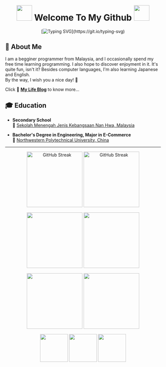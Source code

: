 <h1 align="center"><img height="50" src="https://media.tenor.com/rdDl7LftU8QAAAAj/monokuma-danganronpa.gif" /> Welcome To My Github <img height="50" src="https://media.tenor.com/rdDl7LftU8QAAAAj/monokuma-danganronpa.gif" /> </h1>

<div align="center">

[![Typing SVG](https://readme-typing-svg.demolab.com?font=Flavors&size=18&duration=1000&pause=1000&color=D79764&background=00000000&center=true&vCenter=true&width=435&height=30&separator=%3C&lines=Commit+your+way+to+the+Lord;%3CTrust+in+Him+and+He+will+do+this.)](https://git.io/typing-svg)

<div align="left">

## 🌻 About Me    
<p> I am a begginer programmer from Malaysia, and I occasionally spend my free time learning programming. I also hope to discover enjoyment in it. It's quite fun, isn't it? Besides computer languages, I'm also learning Japanese and English. <br>
By the way, I wish you a nice day! 🥂</p>   
Click 🎐 <a href="https://cwteng1005.github.io/WT_Blog/"><b>My Life Blog</b></a> to know more...
     
## 🎓 Education  
- **Secondary School**   
  🏫 <a href="https://sites.google.com/view/smjknh">Sekolah Menengah Jenis Kebangsaan Nan Hwa, Malaysia</a>

- **Bachelor's Degree in Engineering, Major in E-Commerce**   
  🏫 <a href="https://en.nwpu.edu.cn/">Northwestern Polytechnical University, China</a>
---  

<div align="center">
     
<a href="https://git.io/streak-stats#gh-light-mode-only"><img height="180" src="https://streak-stats.demolab.com?user=CWTeng1005&theme=moltack&hide_border=true&card_width=890&stroke=7A1021" alt="GitHub Streak"/></a>
<a href="https://git.io/streak-stats#gh-dark-mode-only"><img height="180" src="https://streak-stats.demolab.com?user=CWTeng1005&theme=apprentice&hide_border=true&card_width=890&background=915151" alt="GitHub Streak" /></a>

<a href="https://github.com/anuraghazra/github-readme-stats#gh-light-mode-only"><img height="180" src="https://github-readme-stats.vercel.app/api?username=CWTeng1005&show_icons=true&theme=moltack" /></a>
<a href="https://github.com/anuraghazra/github-readme-stats#gh-light-mode-only"><img height="180" src="https://github-readme-stats.vercel.app/api/top-langs/?username=CWTeng1005&theme=moltack&layout=compact&card_width=300"/></a>

<a href="https://github.com/anuraghazra/github-readme-stats#gh-dark-mode-only"><img height="180" src="https://github-readme-stats.vercel.app/api?username=CWTeng1005&show_icons=true&theme=rose" /></a>
<a href="https://github.com/anuraghazra/github-readme-stats#gh-dark-mode-only"><img height="180" src="https://github-readme-stats.vercel.app/api/top-langs/?username=CWTeng1005&theme=rose&layout=compact&card_width=300" /></a>

<img height="90" src="https://media.tenor.com/vafOLwS0j0sAAAAj/star-y%C4%B1ld%C4%B1z.gif" />
<a href="https://github.com/ryo-ma/github-profile-trophy#gh-light-mode-only"><img height="90" src="https://github-profile-trophy.vercel.app/?username=CWTeng1005&row=1&column=7&no-bg=true&no-frame=true&theme=juicyfresh" /></a>
<img height="90" src="https://media.tenor.com/vafOLwS0j0sAAAAj/star-y%C4%B1ld%C4%B1z.gif" />

